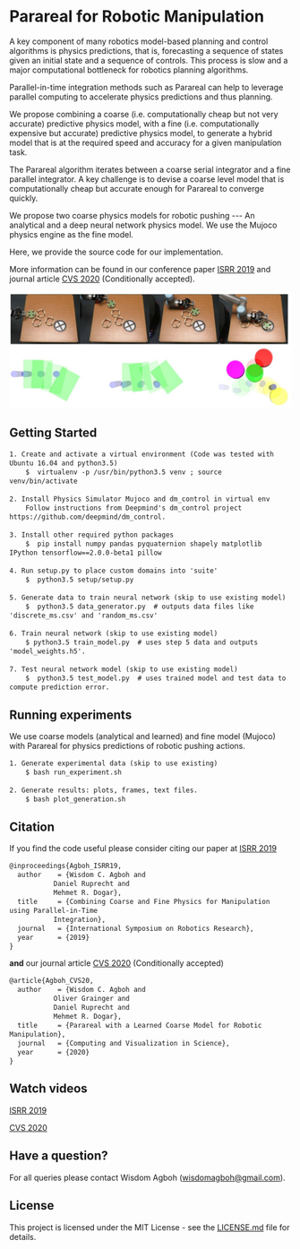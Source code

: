 # Parareal for Robotic Manipulation

A key component of many robotics model-based planning and control algorithms is physics predictions, that is, forecasting a sequence of states given an initial state and a sequence of controls. This process is slow and a major computational bottleneck for robotics planning algorithms.

Parallel-in-time integration methods such as Parareal can help to leverage parallel computing to accelerate physics predictions and thus planning.

We propose combining a coarse (i.e. computationally cheap but not very accurate) predictive physics model, with a fine (i.e. computationally expensive but accurate) predictive physics model, to generate a hybrid model that is at the required speed and accuracy for a given manipulation task.

The Parareal algorithm iterates between a coarse serial integrator and a fine parallel integrator. A key
challenge is to devise a coarse level model that is computationally cheap but accurate enough for Parareal
to converge quickly. 

We propose two coarse physics models for robotic pushing --- An analytical and a deep neural network physics model. We use the Mujoco physics engine as the fine model. 

Here, we provide the source code for our implementation. 

More information can be found in our conference paper [ISRR 2019](https://arxiv.org/abs/1903.08470) and journal article [CVS 2020](https://arxiv.org/abs/1912.05958) (Conditionally accepted).

<img src="parareal_robotics.jpg" scale="0.8"/> 

## Getting Started

	1. Create and activate a virtual environment (Code was tested with Ubuntu 16.04 and python3.5)
		$  virtualenv -p /usr/bin/python3.5 venv ; source venv/bin/activate

	2. Install Physics Simulator Mujoco and dm_control in virtual env 
		Follow instructions from Deepmind's dm_control project https://github.com/deepmind/dm_control.

	3. Install other required python packages 
		$  pip install numpy pandas pyquaternion shapely matplotlib IPython tensorflow==2.0.0-beta1 pillow

	4. Run setup.py to place custom domains into 'suite'
		$  python3.5 setup/setup.py 

	5. Generate data to train neural network (skip to use existing model)
		$  python3.5 data_generator.py  # outputs data files like 'discrete_ms.csv' and 'random_ms.csv'

	6. Train neural network (skip to use existing model) 
		$ python3.5 train_model.py  # uses step 5 data and outputs 'model_weights.h5'.

	7. Test neural network model (skip to use existing model)
		$  python3.5 test_model.py  # uses trained model and test data to compute prediction error. 

## Running experiments

We use coarse models (analytical and learned) and fine model (Mujoco) with Parareal for physics predictions of robotic pushing actions. 

	1. Generate experimental data (skip to use existing)
		$ bash run_experiment.sh 

	2. Generate results: plots, frames, text files. 
 		$ bash plot_generation.sh 
		
## Citation
If you find the code useful please consider citing our paper at [ISRR 2019](https://arxiv.org/abs/1903.08470) 

	@inproceedings{Agboh_ISRR19,
	  author    = {Wisdom C. Agboh and
		       Daniel Ruprecht and
		       Mehmet R. Dogar},
	  title     = {Combining Coarse and Fine Physics for Manipulation using Parallel-in-Time
		       Integration},
	  journal   = {International Symposium on Robotics Research},
	  year      = {2019}
	}

**and** our journal article [CVS 2020](https://arxiv.org/abs/1912.05958) (Conditionally accepted)

	@article{Agboh_CVS20,
	  author    = {Wisdom C. Agboh and
		       Oliver Grainger and 
		       Daniel Ruprecht and
		       Mehmet R. Dogar},
	  title     = {Parareal with a Learned Coarse Model for Robotic Manipulation},
	  journal   = {Computing and Visualization in Science},
	  year      = {2020}
	}

## Watch videos

[ISRR 2019](https://youtu.be/5e9oTeu4JOU) 

[CVS 2020](https://youtu.be/wCh2o1rf-gA)

## Have a question?
For all queries please contact Wisdom Agboh (wisdomagboh@gmail.com).

## License
This project is licensed under the MIT License - see the 
[LICENSE.md](LICENSE.md) file for details.
